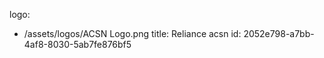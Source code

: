 logo:
  - /assets/logos/ACSN Logo.png
title: Reliance acsn
id: 2052e798-a7bb-4af8-8030-5ab7fe876bf5
